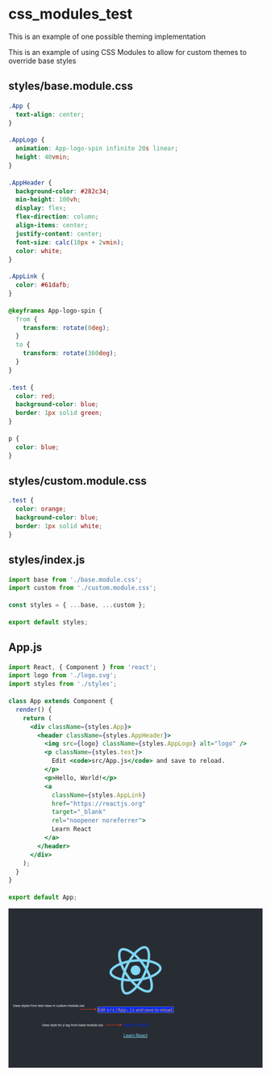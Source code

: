 # css_modules_test

This is an example of one possible theming implementation

This is an example of using CSS Modules to allow for custom themes to override base styles

## styles/base.module.css

```css
.App {
  text-align: center;
}

.AppLogo {
  animation: App-logo-spin infinite 20s linear;
  height: 40vmin;
}

.AppHeader {
  background-color: #282c34;
  min-height: 100vh;
  display: flex;
  flex-direction: column;
  align-items: center;
  justify-content: center;
  font-size: calc(10px + 2vmin);
  color: white;
}

.AppLink {
  color: #61dafb;
}

@keyframes App-logo-spin {
  from {
    transform: rotate(0deg);
  }
  to {
    transform: rotate(360deg);
  }
}

.test {
  color: red;
  background-color: blue;
  border: 1px solid green;
}

p {
  color: blue;
}
```

## styles/custom.module.css

```css
.test {
  color: orange;
  background-color: blue;
  border: 1px solid white;
}
```

## styles/index.js

```js
import base from './base.module.css';
import custom from './custom.module.css';

const styles = { ...base, ...custom };

export default styles;
```

## App.js

```jsx
import React, { Component } from 'react';
import logo from './logo.svg';
import styles from './styles';

class App extends Component {
  render() {
    return (
      <div className={styles.App}>
        <header className={styles.AppHeader}>
          <img src={logo} className={styles.AppLogo} alt="logo" />
          <p className={styles.test}>
            Edit <code>src/App.js</code> and save to reload.
          </p>
          <p>Hello, World!</p>
          <a
            className={styles.AppLink}
            href="https://reactjs.org"
            target="_blank"
            rel="noopener noreferrer">
            Learn React
          </a>
        </header>
      </div>
    );
  }
}

export default App;
```

![Screenshot](theme_example.png)
